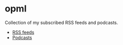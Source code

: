 # opml

Collection of my subscribed RSS feeds and podcasts.

- [RSS feeds](blob/master/rss.opml)
- [Podcasts](blob/master/podcasts.opml)
